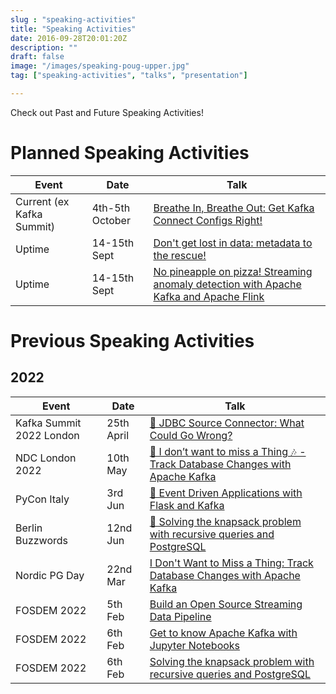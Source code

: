 ```yaml
---
slug : "speaking-activities"
title: "Speaking Activities"
date: 2016-09-28T20:01:20Z
description: ""
draft: false
image: "/images/speaking-poug-upper.jpg"
tag: ["speaking-activities", "talks", "presentation"]

---
```


Check out Past and Future Speaking Activities!

# Planned Speaking Activities
|Event|Date|Talk|
|---|---|---|
|Current (ex Kafka Summit)|4th-5th October|[Breathe In, Breathe Out: Get Kafka Connect Configs Right!](https://2022.currentevent.io/website/39543/agenda/)|
|Uptime|14-15th Sept|[Don't get lost in data: metadata to the rescue!](https://uptime.aiven.io/session/325396)|
|Uptime|14-15th Sept|[No pineapple on pizza! Streaming anomaly detection with Apache Kafka and Apache Flink](https://uptime.aiven.io/session/325620)|

# Previous Speaking Activities

## 2022

|Event|Date|Talk|
|---|---|---|
|Kafka Summit 2022 London|25th April|[🎥 JDBC Source Connector: What Could Go Wrong?](https://www.confluent.io/events/kafka-summit-london-2022/jdbc-source-connector-what-could-go-wrong/)|
|NDC London 2022|10th May|[🎥 I don’t want to miss a Thing 🎶 - Track Database Changes with Apache Kafka](https://www.youtube.com/watch?v=AT6-WXLwKQE)|
|PyCon Italy|3rd Jun|[🎥 Event Driven Applications with Flask and Kafka](https://www.youtube.com/watch?v=hfi_ALPlsOQ&t=3s)|
|Berlin Buzzwords|12nd Jun|[🎥 Solving the knapsack problem with recursive queries and PostgreSQL](https://www.youtube.com/watch?v=njvH3I39Dv0&list=PLq-odUc2x7i8eaYHVXSOadHrVE9tEU2QR&index=47&t=1720s)|
|Nordic PG Day|22nd Mar|[I Don't Want to Miss a Thing: Track Database Changes with Apache Kafka](/talks/track-database-changes)|
|FOSDEM 2022|5th Feb|[Build an Open Source Streaming Data Pipeline](https://fosdem.org/2022/schedule/event/batch_proc_data_streaming/)|
|FOSDEM 2022|6th Feb|[Get to know Apache Kafka with Jupyter Notebooks](https://fosdem.org/2022/schedule/event/python_kafka/)|
|FOSDEM 2022|6th Feb|[Solving the knapsack problem with recursive queries and PostgreSQL](https://fosdem.org/2022/schedule/event/postgresql_solving_the_knapsack_problem_with_recursive_queries_and_postgresql/)|

</tbody></table></figure></font>
